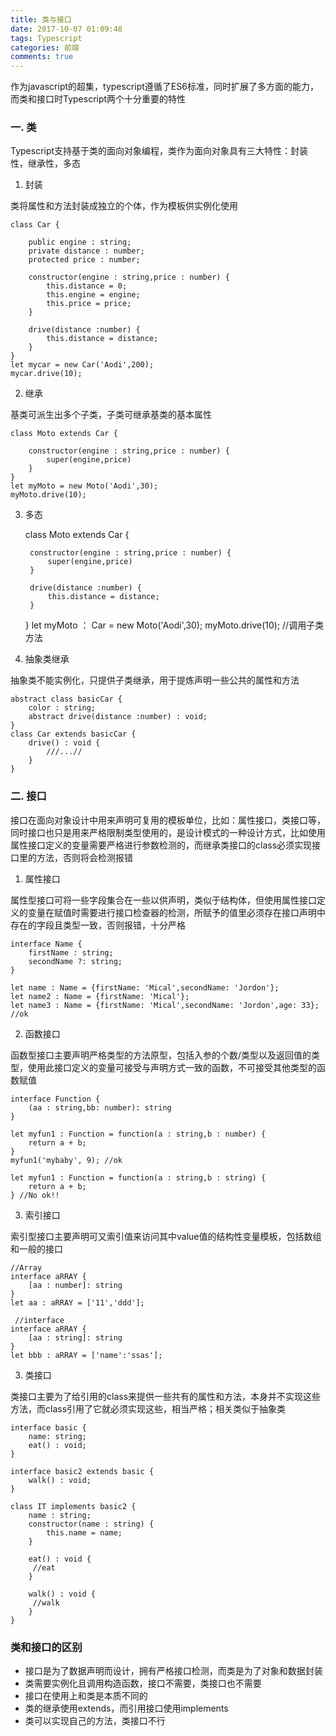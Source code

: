 ```yaml
---
title: 类与接口
date: 2017-10-07 01:09:48
tags: Typescript
categories: 前端
comments: true
---
```


作为javascript的超集，typescript遵循了ES6标准，同时扩展了多方面的能力，而类和接口时Typescript两个十分重要的特性
<!--more-->

### 一. 类
Typescript支持基于类的面向对象编程，类作为面向对象具有三大特性：封装性，继承性，多态

1) 封装

类将属性和方法封装成独立的个体，作为模板供实例化使用

    class Car {

        public engine : string;
        private distance : number;
        protected price : number;

        constructor(engine : string,price : number) {
            this.distance = 0;
            this.engine = engine;
            this.price = price;
        }

        drive(distance :number) {
            this.distance = distance;
        }
    }
    let mycar = new Car('Aodi',200);
    mycar.drive(10);

2) 继承

基类可派生出多个子类，子类可继承基类的基本属性

    class Moto extends Car {

        constructor(engine : string,price : number) {
            super(engine,price)
        }
    }
    let myMoto = new Moto('Aodi',30);
    myMoto.drive(10);

3) 多态

    class Moto extends Car {

        constructor(engine : string,price : number) {
            super(engine,price)
        }

        drive(distance :number) {
            this.distance = distance;
        }
    }
    let myMoto ： Car = new Moto('Aodi',30);
    myMoto.drive(10); //调用子类方法

4) 抽象类继承

抽象类不能实例化，只提供子类继承，用于提炼声明一些公共的属性和方法

    abstract class basicCar {
        color : string;
        abstract drive(distance :number) : void;
    }
    class Car extends basicCar {
        drive() : void {
            ///...//
        }
    }

 ### 二. 接口

 接口在面向对象设计中用来声明可复用的模板单位，比如：属性接口，类接口等，同时接口也只是用来严格限制类型使用的，是设计模式的一种设计方式，比如使用属性接口定义的变量需要严格进行参数检测的，而继承类接口的class必须实现接口里的方法，否则将会检测报错

1) 属性接口

属性型接口可将一些字段集合在一些以供声明，类似于结构体，但使用属性接口定义的变量在赋值时需要进行接口检查器的检测，所赋予的值里必须存在接口声明中存在的字段且类型一致，否则报错，十分严格

    interface Name {
        firstName : string;
        secondName ?: string;
    }

    let name : Name = {firstName: 'Mical',secondName: 'Jordon'};
    let name2 : Name = {firstName: 'Mical'};
    let name3 : Name = {firstName: 'Mical',secondName: 'Jordon',age: 33};
    //ok

2) 函数接口

函数型接口主要声明严格类型的方法原型，包括入参的个数/类型以及返回值的类型，使用此接口定义的变量可接受与声明方式一致的函数，不可接受其他类型的函数赋值

    interface Function {
        (aa : string,bb: number): string
    }

    let myfun1 : Function = function(a : string,b : number) {
        return a + b;
    }
    myfun1('mybaby', 9); //ok

    let myfun1 : Function = function(a : string,b : string) {
        return a + b;
    } //No ok!!

3) 索引接口

索引型接口主要声明可又索引值来访问其中value值的结构性变量模板，包括数组和一般的接口

    //Array
    interface aRRAY {
        [aa : number]: string
    }
    let aa : aRRAY = ['11','ddd'];

     //interface
    interface aRRAY {
        [aa : string]: string
    }
    let bbb : aRRAY = ['name':'ssas'];

3) 类接口

类接口主要为了给引用的class来提供一些共有的属性和方法，本身并不实现这些方法，而class引用了它就必须实现这些，相当严格；相关类似于抽象类

    interface basic {
        name: string;
        eat() : void;
    }

    interface basic2 extends basic {
        walk() : void;
    }

    class IT implements basic2 {
        name : string;
        constructor(name : string) {
            this.name = name;
        }

        eat() : void {
         //eat
        }

        walk() : void {
         //walk
        }
    }

### 类和接口的区别

- 接口是为了数据声明而设计，拥有严格接口检测，而类是为了对象和数据封装
- 类需要实例化且调用构造函数，接口不需要，类接口也不需要
- 接口在使用上和类是本质不同的
- 类的继承使用extends，而引用接口使用implements
- 类可以实现自己的方法，类接口不行